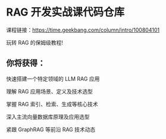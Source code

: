 # RAG 开发实战课代码仓库

课程链接：https://time.geekbang.com/column/intro/100804101

玩转 RAG 的保姆级教程!

## 你将获得：

快速搭建一个特定领域的 LLM RAG 应用

理解 RAG 应用场景、定义及技术选型

掌握 RAG 索引、检索、生成等核心技术

深入主流向量数据库原理及应用选型

紧跟 GraphRAG 等前沿 RAG 技术动态